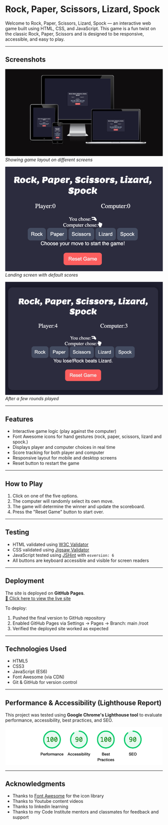 # Rock, Paper, Scissors, Lizard, Spock 

Welcome to Rock, Paper, Scissors, Lizard, Spock — an interactive web game built using HTML, CSS, and JavaScript. This game is a fun twist on the classic Rock, Paper, Scissors and is designed to be responsive, accessible, and easy to play.

---

##  Screenshots

![Responsive design](documentation/different%20screens.png)
*Showing game layout on different screens* 

![Game start screen](documentation/default%20scores.png)
*Landing screen with default scores*

![Game in play](documentation/After%20a%20few%20round%20played.png)
*After a few rounds played*

---

##  Features

- Interactive game logic (play against the computer)
- Font Awesome icons for hand gestures (rock, paper, scissors, lizard and spock.)
- Displays player and computer choices in real time
- Score tracking for both player and computer
- Responsive layout for mobile and desktop screens
- Reset button to restart the game

---

## How to Play

1. Click on one of the five options.
2. The computer will randomly select its own move.
3. The game will determine the winner and update the scoreboard.
4. Press the "Reset Game" button to start over.

---

##  Testing

- HTML validated using [W3C Validator](https://validator.w3.org/)
- CSS validated using [Jigsaw Validator](https://jigsaw.w3.org/css-validator/)
- JavaScript tested using [JSHint](https://jshint.com/) with `esversion: 6`
- All buttons are keyboard accessible and visible for screen readers

---

##  Deployment

The site is deployed on **GitHub Pages**.  
[🔗 Click here to view the live site](https://sharon-bunyasi.github.io/Rock-Paper-Scissors-Lizard-Spock/)

To deploy:
1. Pushed the final version to GitHub repository
2. Enabled GitHub Pages via Settings → Pages → Branch: main /root
3. Verified the deployed site worked as expected

---

##  Technologies Used

- HTML5
- CSS3
- JavaScript (ES6)
- Font Awesome (via CDN)
- Git & GitHub for version control

---


## Performance & Accessibility (Lighthouse Report)

This project was tested using **Google Chrome's Lighthouse tool** to evaluate performance, accessibility, best practices, and SEO.

![lighthouse report](documentation/A285B965-4307-4D07-ADF3-15C0FDCABFB7.png)

---

##  Acknowledgments

- Thanks to [Font Awesome](https://fontawesome.com) for the icon library
- Thanks to Youtube content videos
- Thanks to linkedin learning
- Thanks to my Code Institute mentors and classmates for feedback and support